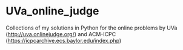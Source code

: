 # UVa_online_judge
Collections of my solutions in Python for the online problems by UVa (http://uva.onlinejudge.org/) and ACM-ICPC (https://icpcarchive.ecs.baylor.edu/index.php) 
